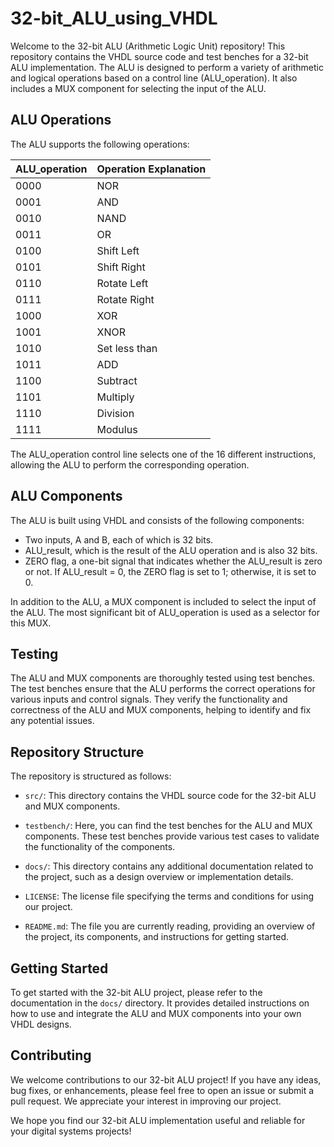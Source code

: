 # 32-bit_ALU_using_VHDL

Welcome to the 32-bit ALU (Arithmetic Logic Unit) repository! This repository contains the VHDL source code and test benches for a 32-bit ALU implementation. The ALU is designed to perform a variety of arithmetic and logical operations based on a control line (ALU_operation). It also includes a MUX component for selecting the input of the ALU.

## ALU Operations

The ALU supports the following operations:

| ALU_operation | Operation Explanation |
| ------------- | --------------------- |
| 0000          | NOR                   |
| 0001          | AND                   |
| 0010          | NAND                  |
| 0011          | OR                    |
| 0100          | Shift Left            |
| 0101          | Shift Right           |
| 0110          | Rotate Left           |
| 0111          | Rotate Right          |
| 1000          | XOR                   |
| 1001          | XNOR                  |
| 1010          | Set less than         |
| 1011          | ADD                   |
| 1100          | Subtract              |
| 1101          | Multiply              |
| 1110          | Division              |
| 1111          | Modulus               |

The ALU_operation control line selects one of the 16 different instructions, allowing the ALU to perform the corresponding operation.

## ALU Components

The ALU is built using VHDL and consists of the following components:

- Two inputs, A and B, each of which is 32 bits.
- ALU_result, which is the result of the ALU operation and is also 32 bits.
- ZERO flag, a one-bit signal that indicates whether the ALU_result is zero or not. If ALU_result = 0, the ZERO flag is set to 1; otherwise, it is set to 0.

In addition to the ALU, a MUX component is included to select the input of the ALU. The most significant bit of ALU_operation is used as a selector for this MUX.

## Testing

The ALU and MUX components are thoroughly tested using test benches. The test benches ensure that the ALU performs the correct operations for various inputs and control signals. They verify the functionality and correctness of the ALU and MUX components, helping to identify and fix any potential issues.

## Repository Structure

The repository is structured as follows:

- `src/`: This directory contains the VHDL source code for the 32-bit ALU and MUX components.

- `testbench/`: Here, you can find the test benches for the ALU and MUX components. These test benches provide various test cases to validate the functionality of the components.

- `docs/`: This directory contains any additional documentation related to the project, such as a design overview or implementation details.

- `LICENSE`: The license file specifying the terms and conditions for using our project.

- `README.md`: The file you are currently reading, providing an overview of the project, its components, and instructions for getting started.

## Getting Started

To get started with the 32-bit ALU project, please refer to the documentation in the `docs/` directory. It provides detailed instructions on how to use and integrate the ALU and MUX components into your own VHDL designs.

## Contributing

We welcome contributions to our 32-bit ALU project! If you have any ideas, bug fixes, or enhancements, please feel free to open an issue or submit a pull request. We appreciate your interest in improving our project.

We hope you find our 32-bit ALU implementation useful and reliable for your digital systems projects!
